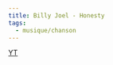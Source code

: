 ```yaml
---
title: Billy Joel - Honesty
tags:
  - musique/chanson
---
```


[YT](https://www.youtube.com/watch?v=SuFScoO4tb0)
